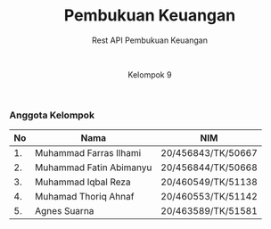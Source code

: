 <h1 align="center">
  Pembukuan Keuangan
</h1>

<p align="center">Rest API Pembukuan Keuangan</p><br>
<p align="center">Kelompok 9</p><br>

### Anggota Kelompok
|No   |   Nama     |   NIM     |
|----|------------|-----------|
|1. | Muhammad Farras Ilhami     | 20/456843/TK/50667 |
|2. | Muhammad Fatin Abimanyu    | 20/456844/TK/50668 |
|3. | Muhammad Iqbal Reza        | 20/460549/TK/51138 |
|4. | Muhamad Thoriq Ahnaf       | 20/460553/TK/51142 |
|5. | Agnes Suarna               | 20/463589/TK/51581 | 



